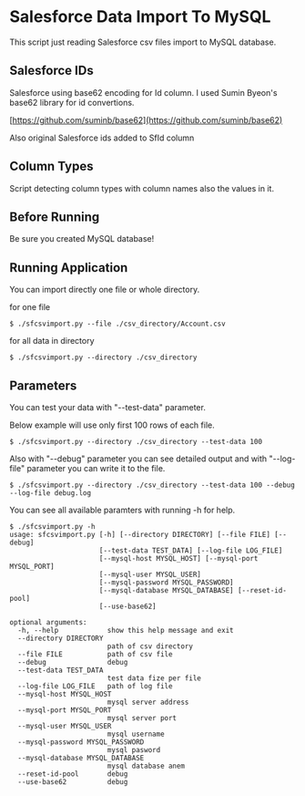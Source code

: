 # Salesforce Data Import To MySQL

This script just reading Salesforce csv files import to MySQL database.


## Salesforce IDs

Salesforce using base62 encoding for Id column. I used Sumin Byeon's base62 library for id convertions.

[https://github.com/suminb/base62](https://github.com/suminb/base62)

Also original Salesforce ids added to SfId column

## Column Types

Script detecting column types with column names also the values in it.

## Before Running

Be sure you created MySQL database!

## Running Application

You can import directly one file or whole directory. 

for one file
~~~
$ ./sfcsvimport.py --file ./csv_directory/Account.csv 
~~~

for all data in directory
~~~
$ ./sfcsvimport.py --directory ./csv_directory
~~~

## Parameters

You can test your data with "--test-data" parameter.

Below example will use only first 100 rows of each file.

~~~
$ ./sfcsvimport.py --directory ./csv_directory --test-data 100
~~~

Also with "--debug" parameter you can see detailed output and with "--log-file" parameter you can write it to the file.

~~~
$ ./sfcsvimport.py --directory ./csv_directory --test-data 100 --debug --log-file debug.log
~~~

You can see all available paramters with running -h for help.

~~~
$ ./sfcsvimport.py -h
usage: sfcsvimport.py [-h] [--directory DIRECTORY] [--file FILE] [--debug]
                      [--test-data TEST_DATA] [--log-file LOG_FILE]
                      [--mysql-host MYSQL_HOST] [--mysql-port MYSQL_PORT]
                      [--mysql-user MYSQL_USER]
                      [--mysql-password MYSQL_PASSWORD]
                      [--mysql-database MYSQL_DATABASE] [--reset-id-pool]
                      [--use-base62]

optional arguments:
  -h, --help            show this help message and exit
  --directory DIRECTORY
                        path of csv directory
  --file FILE           path of csv file
  --debug               debug
  --test-data TEST_DATA
                        test data fize per file
  --log-file LOG_FILE   path of log file
  --mysql-host MYSQL_HOST
                        mysql server address
  --mysql-port MYSQL_PORT
                        mysql server port
  --mysql-user MYSQL_USER
                        mysql username
  --mysql-password MYSQL_PASSWORD
                        mysql pasword
  --mysql-database MYSQL_DATABASE
                        mysql database anem
  --reset-id-pool       debug
  --use-base62          debug
~~~